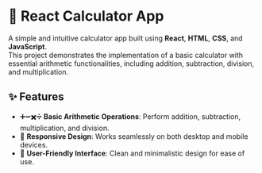 # 🧮 React Calculator App

A simple and intuitive calculator app built using **React**, **HTML**, **CSS**, and **JavaScript**.  
This project demonstrates the implementation of a basic calculator with essential arithmetic functionalities, including addition, subtraction, division, and multiplication.

## ✨ Features

- ➕➖✖️➗ **Basic Arithmetic Operations**: Perform addition, subtraction, multiplication, and division.  
- 📱 **Responsive Design**: Works seamlessly on both desktop and mobile devices.  
- 🎨 **User-Friendly Interface**: Clean and minimalistic design for ease of use.  

